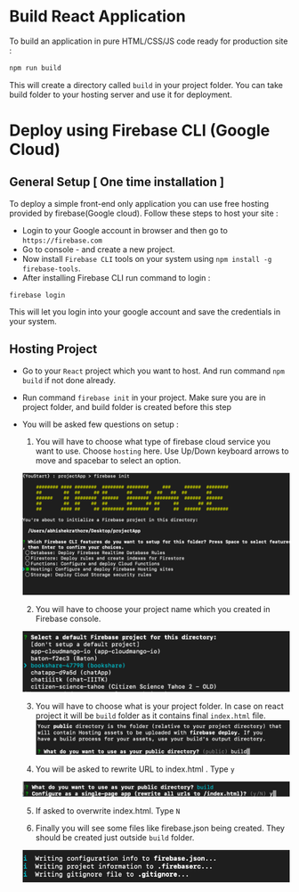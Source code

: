 # Build React Application

To build an application in pure HTML/CSS/JS code ready for production site :


```js
npm run build
```

This will create a directory called `build` in your project folder. You can take build folder to your hosting server and use it for deployment.


# Deploy using Firebase CLI (Google Cloud)

## General Setup [ One time installation ]

To deploy a simple front-end only application you can use free hosting provided by firebase(Google cloud). Follow these steps to host your site :

* Login to your Google account in browser and then go to `https://firebase.com`
* Go to console - and create a new project.
* Now install `Firebase CLI` tools on your system using `npm install -g firebase-tools`.
* After installing Firebase CLI run command to login :

```
firebase login
```
This will let you login into your google account and save the credentials in your system.


## Hosting Project

* Go to your `React` project which you want to host. And run command `npm build` if not done already.
* Run command `firebase init` in your project. Make sure you are in project folder, and build folder is created before this step
* You will be asked few questions on setup :

   1. You will have to choose what type of firebase cloud service you want to use. Choose `hosting` here. Use Up/Down keyboard arrows to move and spacebar to select an option.

   ![output1](./images/1.png)

   2. You will have to choose your project name which you created in Firebase console. 

    ![output2](./images/2.png)

    3. You will have to choose what is your project folder. In case on react project it will be `build` folder as it contains final `index.html` file.
     ![output3](./images/3.png)

   4. You will be asked to rewrite URL to index.html . Type `y`

    ![output4](./images/4.png)

   5. If asked to overwrite index.html. Type `N`

   6. Finally you will see some files like firebase.json being created. They should be created just outside `build` folder.

    ![output5](./images/5.png)




